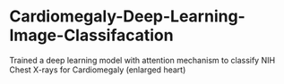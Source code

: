 # Cardiomegaly-Deep-Learning-Image-Classifacation
Trained a deep learning model with attention mechanism to classify NIH Chest X-rays for Cardiomegaly (enlarged heart) 
